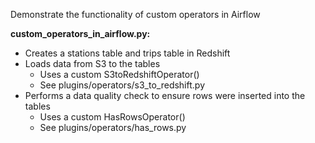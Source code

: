 Demonstrate the functionality of custom operators in Airflow

**custom_operators_in_airflow.py:**

* Creates a stations table and trips table in Redshift
* Loads data from S3 to the tables
  * Uses a custom S3toRedshiftOperator()
  * See plugins/operators/s3_to_redshift.py
* Performs a data quality check to ensure rows were inserted into the tables
  * Uses a custom HasRowsOperator()
  * See plugins/operators/has_rows.py
  
  
